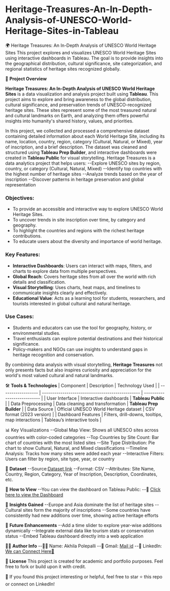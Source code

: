 # Heritage-Treasures-An-In-Depth-Analysis-of-UNESCO-World-Heritage-Sites-in-Tableau
🌍 Heritage Treasures: An In-Depth Analysis of UNESCO World Heritage Sites
This project explores and visualizes UNESCO World Heritage Sites using interactive dashboards in Tableau. The goal is to provide insights into the geographical distribution, cultural significance, site categorization, and regional statistics of heritage sites recognized globally.


📌 **Project Overview**

**Heritage Treasures: An In-Depth Analysis of UNESCO World Heritage Sites** is a data visualization and analysis project built using **Tableau**. This project aims to explore and bring awareness to the global distribution, cultural significance, and preservation trends of UNESCO-recognized heritage sites. These sites represent some of the most treasured natural and cultural landmarks on Earth, and analyzing them offers powerful insights into humanity's shared history, values, and priorities.

In this project, we collected and processed a comprehensive dataset containing detailed information about each World Heritage Site, including its name, location, country, region, category (Cultural, Natural, or Mixed), year of inscription, and a brief description. The dataset was cleaned and structured using **Tableau Prep Builder**, and interactive dashboards were created in **Tableau Public** for visual storytelling.
Heritage Treasures is a data analytics project that helps users:
--Explore UNESCO sites by region, country, or category (Cultural, Natural, Mixed)
--Identify top countries with the highest number of heritage sites
--Analyze trends based on the year of inscription
--Discover patterns in heritage preservation and global representation

### Objectives:

* To provide an accessible and interactive way to explore UNESCO World Heritage Sites.
* To uncover trends in site inscription over time, by category and geography.
* To highlight the countries and regions with the richest heritage contributions.
* To educate users about the diversity and importance of world heritage.

### Key Features:

* **Interactive Dashboards**: Users can interact with maps, filters, and charts to explore data from multiple perspectives.
* **Global Reach**: Covers heritage sites from all over the world with rich details and classification.
* **Visual Storytelling**: Uses charts, heat maps, and timelines to communicate insights clearly and effectively.
* **Educational Value**: Acts as a learning tool for students, researchers, and tourists interested in global cultural and natural heritage.

### Use Cases:

* Students and educators can use the tool for geography, history, or environmental studies.
* Travel enthusiasts can explore potential destinations and their historical significance.
* Policy-makers and NGOs can use insights to understand gaps in heritage recognition and conservation.

By combining data analysis with visual storytelling, **Heritage Treasures** not only presents facts but also inspires curiosity and appreciation for the world's most valued cultural and natural landmarks.


🛠️ **Tools & Technologies**
| Component          | Description                                      | Technology Used             |
| ------------------ | ------------------------------------------------ | --------------------------- |
| User Interface     | Interactive dashboards                           | **Tableau Public**          |
| Data Preprocessing | Data cleaning and transformation                 | **Tableau Prep Builder**    |
| Data Source        | Official UNESCO World Heritage dataset           | CSV format (2023 version)   |
| Dashboard Features | Filters, drill-downs, tooltips, map interactions | Tableau’s interactive tools |


📊 Key Visualizations
--Global Map View: Shows all UNESCO sites across countries with color-coded categories
--Top Countries by Site Count: Bar chart of countries with the most listed sites
--Site Type Distribution: Pie chart to show Cultural, Natural, and Mixed classifications
--Timeline Analysis: Tracks how many sites were added each year
--Interactive Filters: Users can filter by region, site type, year, or country

📁 **Dataset**
--Source:[Dataset link](https://www.kaggle.com/datasets/ujwalkandi/unesco-world-heritage-sites/data?select=whc-sites-2019.csv)
--Format: CSV
--Attributes: Site Name, Country, Region, Category, Year of Inscription, Description, Coordinates, etc.

🚀 **How to View**
--You can view the dashboard on Tableau Public:
--🔗 [Click here to view the Dashboard](https://public.tableau.com/app/profile/akhila.polepalli/vizzes)

🧠 **Insights Gained**
--Europe and Asia dominate the list of heritage sites
--Cultural sites form the majority of inscriptions
--Some countries have consistently had new additions over time, showing active heritage efforts

📌 **Future Enhancements**
--Add a time slider to explore year-wise additions dynamically
--Integrate external data like tourism stats or conservation status
--Embed Tableau dashboard directly into a web application

👨‍💻 **Author Info**
--🧑‍💻 Name: Akhila Polepalli
--📧 Gmail: [Mail id](akhilapolepally19@gmail.com)
--🔗 LinkedIn: [We can Connect Here🤝](https://www.linkedin.com/in/akhilapolepally11/)

📜 **License**
This project is created for academic and portfolio purposes. Feel free to fork or build upon it with credit.

📢 If you found this project interesting or helpful, feel free to star ⭐ this repo or connect on LinkedIn!
